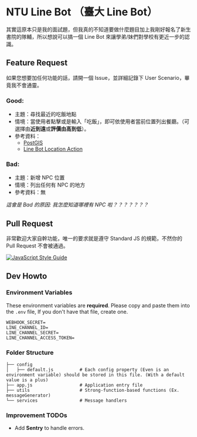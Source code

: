 # NTU Line Bot （臺大 Line Bot）
其實這原本只是我的面試題，但我真的不知道要做什麼題目加上我剛好報名了新生書院的隊輔，所以想說可以搞一個 Line Bot 來讓學弟/妹們對學校有更近一步的認識。

## Feature Request
如果您想要加任何功能的話，請開一個 Issue，並詳細記錄下 User Scenario，畢竟我不會通靈。
### Good:
- 主題：尋找最近的吃飯地點
- 情境：當使用者點擊或是輸入「吃飯」，即可依使用者當前位置列出餐廳。（可選擇由**近到遠**或**評價由高到低**）。
- 參考資料：
  - [PostGIS](https://postgis.net/)
  - [Line Bot Location Action](https://developers.line.biz/en/reference/messaging-api/#location-action)

### Bad:
- 主題：新增 NPC 位置
- 情境：列出任何有 NPC 的地方
- 參考資料：無

*這會是 Bad 的原因: 我怎麼知道哪裡有 NPC 啦？？？？？？？*

## Pull Request
非常歡迎大家自幹功能，唯一的要求就是遵守 Standard JS 的規範，不然你的 Pull Request 不會被通過。

[![JavaScript Style Guide](https://cdn.rawgit.com/standard/standard/master/badge.svg)](https://github.com/standard/standard)

## Dev Howto

### Environment Variables
These environment variables are **required**. Please copy and paste them into the `.env` file, If you don't have that file, create one.
```
WEBHOOK_SECRET=
LINE_CHANNEL_ID=
LINE_CHANNEL_SECRET=
LINE_CHANNEL_ACCESS_TOKEN=
```

### Folder Structure
```
├── config
│   ├── default.js          # Each config property (Even is an environment variable) should be stored in this file. (With a default value is a plus)
├── app.js                  # Application entry file
├── utils                   # Strong-function-based functions (Ex. messageGenerator)
└── services                # Message handlers
```

### Improvement TODOs
- Add **Sentry** to handle errors.
